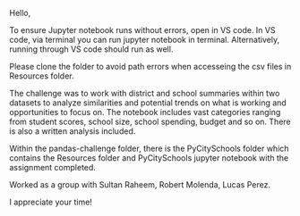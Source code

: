 Hello, 

To ensure Jupyter notebook runs without errors, open in VS code. In VS code, via terminal you can run jupyter notebook in terminal. Alternatively, running through VS code should run as well.

Please clone the folder to avoid path errors when accesseing the csv files in Resources folder.

The challenge was to work with district and school summaries within two datasets to analyze similarities and potential trends on what is working and opportunities to focus on. The notebook includes vast categories ranging from student scores, school size, school spending, budget and so on. There is also a written analysis included.

Within the pandas-challenge folder, there is the PyCitySchools folder which contains the Resources folder and PyCitySchools jupyter notebook with the assignment completed.

Worked as a group with Sultan Raheem, Robert Molenda, Lucas Perez.

I appreciate your time!
